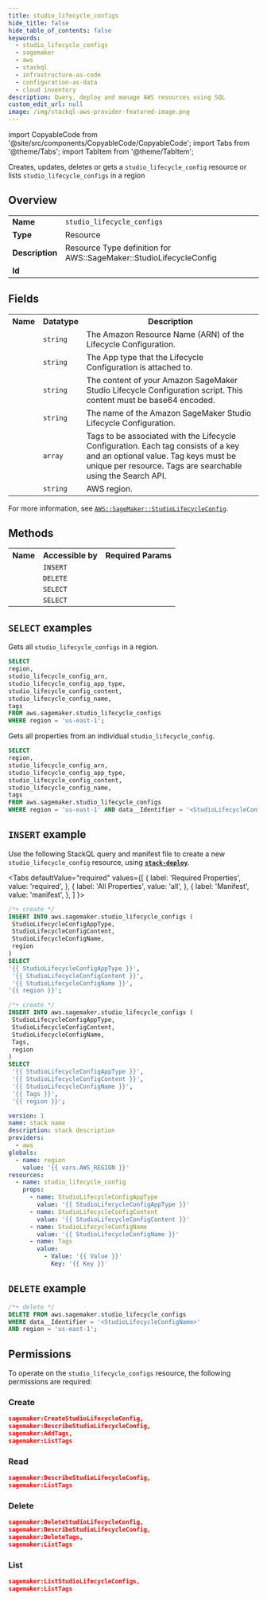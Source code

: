 ```yaml
---
title: studio_lifecycle_configs
hide_title: false
hide_table_of_contents: false
keywords:
  - studio_lifecycle_configs
  - sagemaker
  - aws
  - stackql
  - infrastructure-as-code
  - configuration-as-data
  - cloud inventory
description: Query, deploy and manage AWS resources using SQL
custom_edit_url: null
image: /img/stackql-aws-provider-featured-image.png
---
```


import CopyableCode from '@site/src/components/CopyableCode/CopyableCode';
import Tabs from '@theme/Tabs';
import TabItem from '@theme/TabItem';

Creates, updates, deletes or gets a <code>studio_lifecycle_config</code> resource or lists <code>studio_lifecycle_configs</code> in a region

## Overview
<table>
<tbody>
<tr><td><b>Name</b></td><td><code>studio_lifecycle_configs</code></td></tr>
<tr><td><b>Type</b></td><td>Resource</td></tr>
<tr><td><b>Description</b></td><td>Resource Type definition for AWS::SageMaker::StudioLifecycleConfig</td></tr>
<tr><td><b>Id</b></td><td><CopyableCode code="aws.sagemaker.studio_lifecycle_configs" /></td></tr>
</tbody>
</table>

## Fields
<table>
<tbody>
<tr><th>Name</th><th>Datatype</th><th>Description</th></tr><tr><td><CopyableCode code="studio_lifecycle_config_arn" /></td><td><code>string</code></td><td>The Amazon Resource Name (ARN) of the Lifecycle Configuration.</td></tr>
<tr><td><CopyableCode code="studio_lifecycle_config_app_type" /></td><td><code>string</code></td><td>The App type that the Lifecycle Configuration is attached to.</td></tr>
<tr><td><CopyableCode code="studio_lifecycle_config_content" /></td><td><code>string</code></td><td>The content of your Amazon SageMaker Studio Lifecycle Configuration script. This content must be base64 encoded.</td></tr>
<tr><td><CopyableCode code="studio_lifecycle_config_name" /></td><td><code>string</code></td><td>The name of the Amazon SageMaker Studio Lifecycle Configuration.</td></tr>
<tr><td><CopyableCode code="tags" /></td><td><code>array</code></td><td>Tags to be associated with the Lifecycle Configuration. Each tag consists of a key and an optional value. Tag keys must be unique per resource. Tags are searchable using the Search API.</td></tr>
<tr><td><CopyableCode code="region" /></td><td><code>string</code></td><td>AWS region.</td></tr>
</tbody>
</table>

For more information, see <a href="https://docs.aws.amazon.com/AWSCloudFormation/latest/UserGuide/aws-resource-sagemaker-studiolifecycleconfig.html"><code>AWS::SageMaker::StudioLifecycleConfig</code></a>.

## Methods

<table>
<tbody>
  <tr>
    <th>Name</th>
    <th>Accessible by</th>
    <th>Required Params</th>
  </tr>
  <tr>
    <td><CopyableCode code="create_resource" /></td>
    <td><code>INSERT</code></td>
    <td><CopyableCode code="StudioLifecycleConfigAppType, StudioLifecycleConfigContent, StudioLifecycleConfigName, region" /></td>
  </tr>
  <tr>
    <td><CopyableCode code="delete_resource" /></td>
    <td><code>DELETE</code></td>
    <td><CopyableCode code="data__Identifier, region" /></td>
  </tr>
  <tr>
    <td><CopyableCode code="list_resources" /></td>
    <td><code>SELECT</code></td>
    <td><CopyableCode code="region" /></td>
  </tr>
  <tr>
    <td><CopyableCode code="get_resource" /></td>
    <td><code>SELECT</code></td>
    <td><CopyableCode code="data__Identifier, region" /></td>
  </tr>
</tbody>
</table>

## `SELECT` examples
Gets all <code>studio_lifecycle_configs</code> in a region.
```sql
SELECT
region,
studio_lifecycle_config_arn,
studio_lifecycle_config_app_type,
studio_lifecycle_config_content,
studio_lifecycle_config_name,
tags
FROM aws.sagemaker.studio_lifecycle_configs
WHERE region = 'us-east-1';
```
Gets all properties from an individual <code>studio_lifecycle_config</code>.
```sql
SELECT
region,
studio_lifecycle_config_arn,
studio_lifecycle_config_app_type,
studio_lifecycle_config_content,
studio_lifecycle_config_name,
tags
FROM aws.sagemaker.studio_lifecycle_configs
WHERE region = 'us-east-1' AND data__Identifier = '<StudioLifecycleConfigName>';
```

## `INSERT` example

Use the following StackQL query and manifest file to create a new <code>studio_lifecycle_config</code> resource, using [__`stack-deploy`__](https://pypi.org/project/stack-deploy/).

<Tabs
    defaultValue="required"
    values={[
      { label: 'Required Properties', value: 'required', },
      { label: 'All Properties', value: 'all', },
      { label: 'Manifest', value: 'manifest', },
    ]
}>
<TabItem value="required">

```sql
/*+ create */
INSERT INTO aws.sagemaker.studio_lifecycle_configs (
 StudioLifecycleConfigAppType,
 StudioLifecycleConfigContent,
 StudioLifecycleConfigName,
 region
)
SELECT 
'{{ StudioLifecycleConfigAppType }}',
 '{{ StudioLifecycleConfigContent }}',
 '{{ StudioLifecycleConfigName }}',
'{{ region }}';
```
</TabItem>
<TabItem value="all">

```sql
/*+ create */
INSERT INTO aws.sagemaker.studio_lifecycle_configs (
 StudioLifecycleConfigAppType,
 StudioLifecycleConfigContent,
 StudioLifecycleConfigName,
 Tags,
 region
)
SELECT 
 '{{ StudioLifecycleConfigAppType }}',
 '{{ StudioLifecycleConfigContent }}',
 '{{ StudioLifecycleConfigName }}',
 '{{ Tags }}',
 '{{ region }}';
```
</TabItem>
<TabItem value="manifest">

```yaml
version: 1
name: stack name
description: stack description
providers:
  - aws
globals:
  - name: region
    value: '{{ vars.AWS_REGION }}'
resources:
  - name: studio_lifecycle_config
    props:
      - name: StudioLifecycleConfigAppType
        value: '{{ StudioLifecycleConfigAppType }}'
      - name: StudioLifecycleConfigContent
        value: '{{ StudioLifecycleConfigContent }}'
      - name: StudioLifecycleConfigName
        value: '{{ StudioLifecycleConfigName }}'
      - name: Tags
        value:
          - Value: '{{ Value }}'
            Key: '{{ Key }}'

```
</TabItem>
</Tabs>

## `DELETE` example

```sql
/*+ delete */
DELETE FROM aws.sagemaker.studio_lifecycle_configs
WHERE data__Identifier = '<StudioLifecycleConfigName>'
AND region = 'us-east-1';
```

## Permissions

To operate on the <code>studio_lifecycle_configs</code> resource, the following permissions are required:

### Create
```json
sagemaker:CreateStudioLifecycleConfig,
sagemaker:DescribeStudioLifecycleConfig,
sagemaker:AddTags,
sagemaker:ListTags
```

### Read
```json
sagemaker:DescribeStudioLifecycleConfig,
sagemaker:ListTags
```

### Delete
```json
sagemaker:DeleteStudioLifecycleConfig,
sagemaker:DescribeStudioLifecycleConfig,
sagemaker:DeleteTags,
sagemaker:ListTags
```

### List
```json
sagemaker:ListStudioLifecycleConfigs,
sagemaker:ListTags
```
